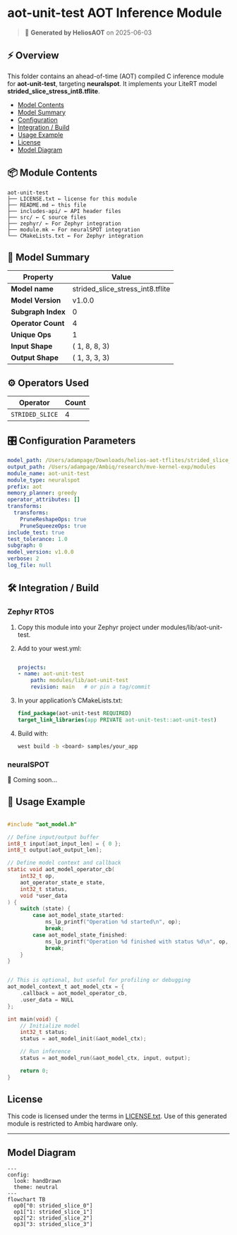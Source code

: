 # aot-unit-test AOT Inference Module

> 🔧 **Generated by HeliosAOT** on 2025-06-03

## ⚡️ Overview

This folder contains an ahead-of-time (AOT) compiled C inference module for **aot-unit-test**, targeting **neuralspot**.
It implements your LiteRT model **strided_slice_stress_int8.tflite**.

- [Model Contents](#module-contents)
- [Model Summary](#model-summary)
- [Configuration](#configuration)
- [Integration / Build](#integration--build)
- [Usage Example](#usage-example)
- [License](#license)
- [Model Diagram](#model-diagram)

## 📦 Module Contents

```console
aot-unit-test
├── LICENSE.txt ← license for this module
├── README.md ← this file
├── includes-api/ ← API header files
├── src/ ← C source files
├── zephyr/ ← For Zephyr integration
├── module.mk ← For neuralSPOT integration
└── CMakeLists.txt ← For Zephyr integration
```

## 🧠 Model Summary

| Property               | Value                         |
|------------------------|-------------------------------|
| **Model name**         | strided_slice_stress_int8.tflite                 |
| **Model Version**      | v1.0.0              |
| **Subgraph Index**     | 0                   |
| **Operator Count**     | 4            |
| **Unique Ops**         | 1           |
| **Input Shape**        | (  1, 8, 8, 3)        |
| **Output Shape**       | (  1, 3, 3, 3)       |

## ⚙️ Operators Used

| Operator           | Count |
|--------------------|-------|
| `STRIDED_SLICE` | 4 |

## 🎛️ Configuration Parameters

```yaml
model_path: /Users/adampage/Downloads/helios-aot-tflites/strided_slice_stress_int8.tflite
output_path: /Users/adampage/Ambiq/research/mve-kernel-exp/modules
module_name: aot-unit-test
module_type: neuralspot
prefix: aot
memory_planner: greedy
operator_attributes: []
transforms:
  transforms:
    PruneReshapeOps: true
    PruneSqueezeOps: true
include_test: true
test_tolerance: 1.0
subgraph: 0
model_version: v1.0.0
verbose: 2
log_file: null

```

## 🛠️ Integration / Build

### Zephyr RTOS

1. Copy this module into your Zephyr project under modules/lib/aot-unit-test.

2. Add to your west.yml:

    ```yaml

    projects:
    - name: aot-unit-test
        path: modules/lib/aot-unit-test
        revision: main   # or pin a tag/commit
    ```

3. In your application’s CMakeLists.txt:

    ```cmake
    find_package(aot-unit-test REQUIRED)
    target_link_libraries(app PRIVATE aot-unit-test::aot-unit-test)
    ```

4. Build with:

    ```bash
    west build -b <board> samples/your_app
    ```

### neuralSPOT

🚧 Coming soon...

## 🚀 Usage Example

```c

#include "aot_model.h"

// Define input/output buffer
int8_t input[aot_input_len] = { 0 };
int8_t output[aot_output_len];

// Define model context and callback
static void aot_model_operator_cb(
    int32_t op,
    aot_operator_state_e state,
    int32_t status,
    void *user_data
) {
    switch (state) {
        case aot_model_state_started:
            ns_lp_printf("Operation %d started\n", op);
            break;
        case aot_model_state_finished:
            ns_lp_printf("Operation %d finished with status %d\n", op, status);
            break;
    }
}


// This is optional, but useful for profiling or debugging
aot_model_context_t aot_model_ctx = {
    .callback = aot_model_operator_cb,
    .user_data = NULL
};

int main(void) {
    // Initialize model
    int32_t status;
    status = aot_model_init(&aot_model_ctx);

    // Run inference
    status = aot_model_run(&aot_model_ctx, input, output);

    return 0;
}

```

## License

This code is licensed under the terms in [LICENSE.txt](./LICENSE.txt).
Use of this generated module is restricted to Ambiq hardware only.

---

## Model Diagram

```mermaid
---
config:
  look: handDrawn
  theme: neutral
---
flowchart TB
  op0["0: strided_slice_0"]
  op1["1: strided_slice_1"]
  op2["2: strided_slice_2"]
  op3["3: strided_slice_3"]
```
